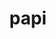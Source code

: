 ---
title: "papi"
layout: cache
category: package
meta: {"versions": ["5.7.0", "6.0.0", "6.0.0.1"], "compilers": ["gcc@10.3.0", "gcc@7.3.0", "gcc@7.3.1", "gcc@7.4.0", "gcc@7.5.0", "gcc@8.1.0", "gcc@8.3.1", "gcc@8.4.0", "gcc@8.4.1", "gcc@9.3.0", "intel@19.1.3.304"]}
spec_files: 
 - spec-0.json
 - spec-1.json
 - spec-2.json
 - spec-3.json
 - spec-4.json
 - spec-5.json
 - spec-6.json
 - spec-7.json
 - spec-8.json
 - spec-9.json
 - spec-10.json
 - spec-11.json
 - spec-12.json
 - spec-13.json
 - spec-14.json
 - spec-15.json
 - spec-16.json
 - spec-17.json
 - spec-18.json
 - spec-19.json
 - spec-20.json
 - spec-21.json
 - spec-22.json
 - spec-23.json
 - spec-24.json
 - spec-25.json
 - spec-26.json
 - spec-27.json
 - spec-28.json
 - spec-29.json
 - spec-30.json
 - spec-31.json
 - spec-32.json
 - spec-33.json
 - spec-34.json
 - spec-35.json
 - spec-36.json
 - spec-37.json
 - spec-38.json
 - spec-39.json
 - spec-40.json
 - spec-41.json
 - spec-42.json
 - spec-43.json
 - spec-44.json
 - spec-45.json
 - spec-46.json
 - spec-47.json
 - spec-48.json
 - spec-49.json
 - spec-50.json
 - spec-51.json
 - spec-52.json
 - spec-53.json
 - spec-54.json
 - spec-55.json
 - spec-56.json
 - spec-57.json
 - spec-58.json
 - spec-59.json
 - spec-60.json
 - spec-61.json
 - spec-62.json
 - spec-63.json
 - spec-64.json
 - spec-65.json
 - spec-66.json
 - spec-67.json
 - spec-68.json
 - spec-69.json
 - spec-70.json
 - spec-71.json
 - spec-72.json
 - spec-73.json
 - spec-74.json
 - spec-75.json
 - spec-76.json
 - spec-77.json
 - spec-78.json
 - spec-79.json
 - spec-80.json
 - spec-81.json
spec_names:
 - 'papi@6.0.0.1%gcc@9.3.0~cuda+example~infiniband~lmsensors~nvml~powercap~rapl~sde+shared~static_tools arch=linux-ubuntu20.04-ppc64le'
 - 'papi@6.0.0.1%gcc@8.1.0+example~infiniband~lmsensors~powercap~rapl~sde+shared~static_tools arch=linux-rhel7-x86_64'
 - 'papi@6.0.0.1%gcc@8.3.1~cuda+example~infiniband~lmsensors~nvml~powercap~rapl~sde+shared~static_tools arch=linux-rhel8-ppc64le'
 - 'papi@5.7.0%gcc@7.3.0+example~infiniband~lmsensors~powercap~rapl~sde+shared~static_tools arch=linux-rhel7-x86_64'
 - 'papi@6.0.0.1%gcc@9.3.0~cuda+example~infiniband~lmsensors~nvml~powercap~rapl~sde+shared~static_tools arch=linux-ubuntu20.04-x86_64'
 - 'papi@6.0.0.1%gcc@8.3.1+example~infiniband~lmsensors~powercap~rapl~sde+shared~static_tools arch=linux-rhel8-ppc64le'
 - 'papi@6.0.0.1%gcc@8.1.0+example~infiniband~lmsensors~powercap~rapl~sde+shared~static_tools arch=linux-centos7-ppc64le'
 - 'papi@6.0.0.1%gcc@7.5.0~cuda+example~infiniband~lmsensors~nvml~powercap~rapl~sde+shared~static_tools arch=linux-ubuntu18.04-ppc64le'
 - 'papi@6.0.0.1%gcc@7.5.0~cuda+example~infiniband~lmsensors~nvml~powercap~rapl~sde+shared~static_tools arch=linux-ubuntu18.04-x86_64'
 - 'papi@6.0.0.1%gcc@9.3.0+example~infiniband~lmsensors~powercap~rapl~sde+shared~static_tools arch=linux-ubuntu20.04-x86_64'
 - 'papi@6.0.0.1%gcc@8.3.1~cuda+example~infiniband~lmsensors~nvml~powercap~rapl~sde+shared~static_tools arch=linux-rhel8-x86_64'
 - 'papi@6.0.0.1%gcc@8.1.0+example~infiniband~lmsensors~powercap~rapl~sde+shared~static_tools arch=linux-centos7-x86_64'
 - 'papi@6.0.0.1%gcc@7.5.0+example~infiniband~lmsensors~powercap~rapl~sde+shared~static_tools arch=linux-ubuntu18.04-ppc64le'
 - 'papi@6.0.0.1%gcc@8.1.0~cuda+example~infiniband~lmsensors~nvml~powercap~rapl~sde+shared~static_tools arch=linux-rhel7-ppc64le'
 - 'papi@5.7.0%gcc@7.3.0+example~infiniband~lmsensors~powercap~rapl arch=linux-centos7-ppc64le'
 - 'papi@6.0.0.1%gcc@7.3.0+example~infiniband~lmsensors~powercap~rapl~sde+shared~static_tools arch=linux-rhel7-ppc64le'
 - 'papi@5.7.0%gcc@8.3.1+example~infiniband~lmsensors~powercap~rapl arch=linux-rhel8-ppc64le'
 - 'papi@6.0.0.1%gcc@8.1.0~cuda+example~infiniband~lmsensors~nvml~powercap~rapl~sde+shared~static_tools arch=linux-rhel7-x86_64'
 - 'papi@6.0.0.1%gcc@8.1.0+example~infiniband~lmsensors~powercap~rapl~sde+shared~static_tools arch=linux-rhel7-ppc64le'
 - 'papi@6.0.0.1%gcc@10.3.0~cuda+example~infiniband~lmsensors~nvml~powercap~rapl~sde+shared~static_tools arch=linux-ubuntu21.04-x86_64'
 - 'papi@6.0.0.1%gcc@7.3.0+example~infiniband~lmsensors~powercap~rapl~sde+shared~static_tools arch=linux-centos7-x86_64'
 - 'papi@6.0.0.1%gcc@8.1.0+example~infiniband~lmsensors~powercap~rapl~sde+shared~static_tools arch=linux-rhel7-ppc64le'
 - 'papi@6.0.0.1%gcc@7.3.0+example~infiniband~lmsensors~powercap~rapl~sde+shared~static_tools arch=linux-rhel8-x86_64'
 - 'papi@6.0.0.1%gcc@7.3.0+example~infiniband~lmsensors~powercap~rapl~sde+shared~static_tools arch=linux-centos8-x86_64'
 - 'papi@6.0.0.1%gcc@7.5.0+example~infiniband~lmsensors~powercap~rapl~sde+shared~static_tools arch=linux-ubuntu18.04-x86_64'
 - 'papi@6.0.0.1%gcc@9.3.0+example~infiniband~lmsensors~powercap~rapl~sde+shared~static_tools arch=linux-ubuntu20.04-ppc64le'
 - 'papi@6.0.0.1%gcc@7.5.0+example~infiniband~lmsensors~powercap~rapl~sde+shared~static_tools arch=linux-ubuntu18.04-x86_64'
 - 'papi@6.0.0%gcc@8.3.1+example~infiniband~lmsensors~powercap~rapl arch=linux-rhel8-ppc64le'
 - 'papi@5.7.0%gcc@8.4.0+example~infiniband~lmsensors~powercap~rapl arch=linux-rhel7-sandybridge'
 - 'papi@6.0.0.1%gcc@8.3.1+example~infiniband~lmsensors~powercap~rapl~sde+shared~static_tools arch=linux-rhel8-x86_64'
 - 'papi@6.0.0.1%gcc@8.3.1+example~infiniband~lmsensors~powercap~rapl~sde+shared~static_tools arch=linux-centos8-ppc64le'
 - 'papi@5.7.0%gcc@7.3.0+example~infiniband~lmsensors~powercap~rapl~sde+shared~static_tools arch=linux-centos8-x86_64'
 - 'papi@6.0.0.1%gcc@7.3.1~cuda+example~infiniband~lmsensors~nvml~powercap~rapl~sde+shared~static_tools arch=linux-amzn2-x86_64'
 - 'papi@6.0.0.1%gcc@7.3.0+example~infiniband~lmsensors~powercap~rapl~sde+shared~static_tools arch=linux-ubuntu18.04-ppc64le'
 - 'papi@6.0.0.1%gcc@8.3.1+example~infiniband~lmsensors~powercap~rapl~sde+shared~static_tools arch=linux-centos8-x86_64'
 - 'papi@5.7.0%gcc@7.3.0+example~infiniband~lmsensors~powercap~rapl~sde+shared~static_tools arch=linux-rhel8-x86_64'
 - 'papi@6.0.0.1%gcc@7.3.0+example~infiniband~lmsensors~powercap~rapl~sde+shared~static_tools arch=linux-ubuntu18.04-x86_64'
 - 'papi@5.7.0%gcc@7.3.0+example~infiniband~lmsensors~powercap~rapl arch=linux-rhel7-ppc64le'
 - 'papi@6.0.0.1%gcc@9.3.0~cuda+example~infiniband~lmsensors~nvml~powercap~rapl~sde+shared~static_tools arch=linux-rhel7-ppc64le'
 - 'papi@6.0.0.1%gcc@9.3.0~cuda+example~infiniband~lmsensors~nvml~powercap~rapl~sde+shared~static_tools arch=linux-rhel7-x86_64'
 - 'papi@6.0.0%gcc@7.3.0+example~infiniband~lmsensors~powercap~rapl arch=linux-ubuntu18.04-ppc64le'
 - 'papi@5.7.0%gcc@7.3.0+example~infiniband~lmsensors~powercap~rapl arch=linux-ubuntu18.04-x86_64'
 - 'papi@6.0.0.1%gcc@8.4.1~cuda+example~infiniband~lmsensors~nvml~powercap~rapl~sde+shared~static_tools arch=linux-rhel8-ppc64le'
 - 'papi@6.0.0.1%gcc@7.3.0+example~infiniband~lmsensors~powercap~rapl~sde+shared~static_tools arch=linux-rhel7-x86_64'
 - 'papi@6.0.0%gcc@7.3.0+example~infiniband~lmsensors~powercap~rapl arch=linux-centos7-ppc64le'
 - 'papi@5.7.0%gcc@7.4.0+example~infiniband~lmsensors~powercap~rapl arch=linux-ubuntu18.04-x86_64'
 - 'papi@5.7.0%gcc@7.3.0 arch=linux-centos7-ppc64le'
 - 'papi@6.0.0.1%gcc@8.3.1+example~infiniband~lmsensors~powercap~rapl~sde+shared~static_tools arch=linux-rhel8-aarch64'
 - 'papi@6.0.0.1%gcc@7.5.0+example~infiniband~lmsensors~powercap~rapl~sde+shared~static_tools arch=linux-ubuntu18.04-aarch64'
 - 'papi@5.7.0%gcc@9.3.0+example~infiniband~lmsensors~powercap~rapl~sde+shared~static_tools arch=linux-ubuntu20.04-x86_64'
 - 'papi@5.7.0%gcc@7.3.0 arch=linux-rhel7-ppc64le'
 - 'papi@6.0.0%gcc@8.3.1+example~infiniband~lmsensors~powercap~rapl arch=linux-centos8-ppc64le'
 - 'papi@5.7.0%gcc@8.3.1+example~infiniband~lmsensors~powercap~rapl~sde+shared~static_tools arch=linux-rhel8-ppc64le'
 - 'papi@6.0.0.1%gcc@10.3.0~cuda+example~infiniband~lmsensors~nvml~powercap~rapl~sde+shared~static_tools arch=linux-ubuntu21.04-ppc64le'
 - 'papi@5.7.0%gcc@7.3.0 arch=linux-ubuntu18.04-x86_64'
 - 'papi@6.0.0.1%gcc@7.5.0+example~infiniband~lmsensors~powercap~rapl~sde+shared~static_tools arch=linux-ubuntu18.04-ppc64le'
 - 'papi@5.7.0%gcc@7.3.0+example~infiniband~lmsensors~powercap~rapl~sde+shared~static_tools arch=linux-rhel7-ppc64le'
 - 'papi@5.7.0%gcc@8.3.1+example~infiniband~lmsensors~powercap~rapl arch=linux-centos8-ppc64le'
 - 'papi@5.7.0%gcc@7.3.0+example~infiniband~lmsensors~powercap~rapl arch=linux-centos7-x86_64'
 - 'papi@5.7.0%gcc@7.3.0+example~infiniband~lmsensors~powercap~rapl arch=linux-rhel8-x86_64'
 - 'papi@5.7.0%gcc@7.3.0+example~infiniband~lmsensors~powercap~rapl arch=linux-rhel7-x86_64'
 - 'papi@5.7.0%gcc@7.3.0+example~infiniband~lmsensors~powercap~rapl~sde+shared~static_tools arch=linux-centos7-x86_64'
 - 'papi@5.7.0%gcc@8.3.1+example~infiniband~lmsensors~powercap~rapl~sde+shared~static_tools arch=linux-centos8-x86_64'
 - 'papi@5.7.0%gcc@7.3.0+example~infiniband~lmsensors~powercap~rapl~sde+shared~static_tools arch=linux-ubuntu18.04-x86_64'
 - 'papi@6.0.0.1%gcc@8.1.0+example~infiniband~lmsensors~powercap~rapl~sde+shared~static_tools arch=linux-rhel7-x86_64'
 - 'papi@5.7.0%gcc@7.3.0+example~infiniband~lmsensors~powercap~rapl~sde+shared~static_tools arch=linux-ubuntu18.04-ppc64le'
 - 'papi@6.0.0.1%intel@19.1.3.304~cuda+example~infiniband~lmsensors~nvml~powercap~rapl~sde+shared~static_tools arch=cray-cnl7-haswell'
 - 'papi@6.0.0.1%gcc@8.4.1~cuda+example~infiniband~lmsensors~nvml~powercap~rapl~sde+shared~static_tools arch=linux-rhel8-x86_64'
 - 'papi@5.7.0%gcc@9.3.0+example~infiniband~lmsensors~powercap~rapl~sde+shared~static_tools arch=linux-ubuntu20.04-ppc64le'
 - 'papi@6.0.0.1%gcc@8.1.0+example~infiniband~lmsensors~powercap~rapl~sde+shared~static_tools arch=linux-rhel7-power8le'
 - 'papi@6.0.0%gcc@7.3.0+example~infiniband~lmsensors~powercap~rapl arch=linux-rhel7-ppc64le'
 - 'papi@6.0.0.1%gcc@9.3.0~cuda+example~infiniband~lmsensors~nvml~powercap~rapl~sde+shared~static_tools arch=cray-cnl7-haswell'
 - 'papi@5.7.0%gcc@7.3.0 arch=linux-rhel7-x86_64'
 - 'papi@5.7.0%gcc@7.3.0+example~infiniband~lmsensors~powercap~rapl arch=linux-ubuntu18.04-ppc64le'
 - 'papi@5.7.0%gcc@7.3.0 arch=linux-ubuntu18.04-ppc64le'
 - 'papi@6.0.0%gcc@7.3.0+example~infiniband~lmsensors~powercap~rapl arch=linux-rhel8-x86_64'
 - 'papi@5.7.0%gcc@7.3.0 arch=linux-centos8-x86_64'
 - 'papi@5.7.0%gcc@8.3.1+example~infiniband~lmsensors~powercap~rapl~sde+shared~static_tools arch=linux-centos8-ppc64le'
 - 'papi@5.7.0%gcc@7.3.0 arch=linux-centos7-x86_64'
 - 'papi@5.7.0%gcc@7.3.0 arch=linux-rhel8-x86_64'
 - 'papi@6.0.0.1%gcc@7.5.0+example~infiniband~lmsensors~powercap~rapl~sde+shared~static_tools arch=linux-ubuntu18.04-power8le'
 - 'papi@5.7.0%gcc@7.3.0+example~infiniband~lmsensors~powercap~rapl arch=linux-centos8-x86_64'
---